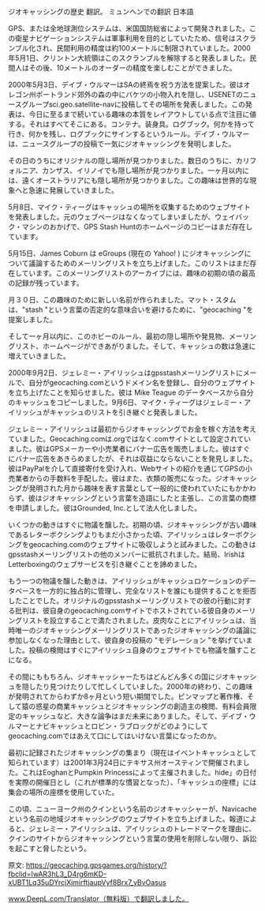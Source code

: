ジオキャッシングの歴史
翻訳。
ミュンヘンでの翻訳
日本語

GPS、または全地球測位システムは、米国国防総省によって開発されました。この衛星ナビゲーションシステムは軍事利用を目的としていたため、信号はスクランブル化され、民間利用の精度は約100メートルに制限されていました。2000年5月1日、クリントン大統領はこのスクランブルを解除すると発表しました。民間人はその後、10メートルのオーダーの精度を楽しむことができました。

2000年5月3日、デイブ・ウルマーはSAの終焉を祝う方法を提案した。彼はオレゴン州ポートランド郊外の森の中にバケツの小物入れを隠し、USENETのニュースグループsci.geo.satellite-navに投稿してその場所を発表しました。この発表は、今日に至るまで続いている趣味の本質をレイアウトしている点で注目に値する。それはすべてそこにある。コンテナ。装身具。ログブック。何かを持って行き、何かを残し、ログブックにサインするというルール。デイブ・ウルマーは、ニュースグループの投稿で一気にジオキャッシングを発明しました。

その日のうちにオリジナルの隠し場所が見つかりました。数日のうちに、カリフォルニア、カンザス、イリノイでも隠し場所が見つかりました。一ヶ月以内には、遠くオーストラリアにも隠し場所が見つかりました。この趣味は世界的な現象へと急速に発展していきました。

5月8日、マイク・ティーグはキャッシュの場所を収集するためのウェブサイトを発表しました。元のウェブページはなくなってしまいましたが、ウェイバック・マシンのおかげで、GPS Stash Huntのホームページのコピーはまだ存在しています。

5月15日、James Coburn は eGroups (現在の Yahoo! ) にジオキャッシングについて議論するためのメーリングリストを立ち上げました。このリストはまだ存在しています。このメーリングリストのアーカイブには、趣味の初期の頃の最高の記録が残っています。

月３０日、この趣味のために新しい名前が作られました。マット・スタムは、"stash "という言葉の否定的な意味合いを避けるために、"geocaching "を提案しました。

そして一ヶ月以内に、このホビーのルール、最初の隠し場所や発見物、メーリングリスト、ホームページができあがりました。そして、キャッシュの数は急速に増えていきました。

2000年9月2日、ジェレミー・アイリッシュはgpsstashメーリングリストにメールで、自分がgeocaching.comというドメイン名を登録し、自分のウェブサイトを立ち上げたことを知らせました。彼は Mike Teague のデータベースから自分のキャッシュをコピーしました。9月6日、マイク・ティーグはジェレミー・アイリッシュがキャッシュのリストを引き継ぐと発表しました。

ジェレミー・アイリッシュは最初からジオキャッシングでお金を稼ぐ方法を考えていました。Geocaching.comは.orgではなく.comサイトとして設定されていました。彼はGPSメーカーや小売業者にバナー広告を販売しました。彼はすぐにバナー広告をあきらめましたが、それは収益にならないことを発見しました。彼はPayPalを介して直接寄付を受け入れ、Webサイトの紹介を通じてGPSの小売業者からの手数料を手配した。彼はまた、衣類の販売になった。ジオキャッシングが発明された月から趣味を表す言葉として一般的に使われていたにもかかわらず、彼はジオキャッシングという言葉を造語にしたと主張し、この言葉の商標を申請しました。彼はGrounded, Inc.として法人化しました。

いくつかの動きはすぐに物議を醸した。初期の頃、ジオキャッシングが古い趣味であるレターボクシングよりもまだ小さかった頃、アイリッシュはレターボクシングをgeocaching.comのウェブサイトに吸収しようと試みました。この動きはgpsstashメーリングリストの他のメンバーに抵抗されました。結局、IrishはLetterboxingのウェブサービスを引き継ぐことを諦めました。

もう一つの物議を醸した動きは、アイリッシュがキャッシュロケーションのデータベースを一方的に独占的に管理し、完全なリストを誰にも提供することを拒否したことでした。オリジナルのgpsstashメーリングリストでの彼の行動に対する批判は、彼自身のgeocaching.comサイトでホストされている彼自身のメーリングリストを設立することで満たされました。皮肉なことにアイリッシュは、当時唯一のジオキャッシングメーリングリストであったジオキャッシングの議論に参加しなくなった理由として、彼自身の投稿の "モデレーション "を挙げていました。投稿の検閲はすぐにアイリッシュ自身のウェブサイトでも物議を醸すことになる。

その間にももちろん、ジオキャッシャーたちはどんどん多くの国にジオキャッシュを隠したり見つけたりして忙しくしていました。2000年の終わり、この趣味が発明されてからわずか8ヶ月という短い期間でした。ピンマップと著作権、そして猿の惑星の商業キャッシュとジオキャッシングの創造主の検閲、有料会員限定のキャッシュなど、大きな論争はまだ未来にありました。そして、デイブ・ウルマーとナビキャッシュとロビン・ラブロックがどのようにしてgeocaching.comではあえて口にしてはいけない言葉になったのか。

最初に記録されたジオキャッシングの集まり（現在はイベントキャッシュとして知られています）は2001年3月24日にテキサス州オースティンで開催されました。これはEoghanとPumpkin Princessによって主催されました。hide」の日付を実際の開催日とし（これが標準的な慣習となった）、「キャッシュの座標」には集会の場所の座標を使用していた。

この頃、ニューヨーク州のクインという名前のジオキャッシャーが、Navicacheという名前の地域ジオキャッシングのウェブサイトを立ち上げました。報道によると、ジェレミー・アイリッシュは、アイリッシュのトレードマークを理由に、クインのサイトからジオキャッシングという言葉の使用を削除しない限り、訴訟を起こすと脅したという。


原文:
https://geocaching.gpsgames.org/history/?fbclid=IwAR3hL3_D4rg6mKD-xUBT1Lq35uDYrcjXjmirftjaupVyf8Brx7_yBvOasus

www.DeepL.com/Translator（無料版）で翻訳しました。
